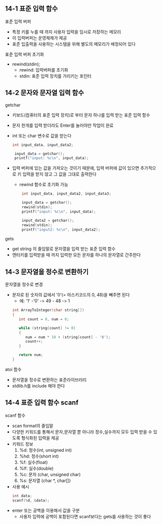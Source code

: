 ## 14-1 표준 입력 함수
표준 입력 버퍼
- 특정 키를 누를 때 까지 사용자 입력을 임시로 저장하는 메모리
- 이 입력버퍼는 운영체제가 제공
- 표준 입출력을 사용하는 시스템을 위해 별도의 메모리가 배정되어 있다

표준 입력 버퍼 초기화
- rewind(stdin);
   - rewind: 입력버퍼를 초기화
   - stdin: 표준 입력 장치를 가리키는 포인터

## 14-2 문자와 문자열 입력 함수
getchar
- 키보드(컴퓨터의 표준 입력 장치)로 부터 문자 하나를 입력 받는 표준 입력 함수
- 문자 한개를 입력 받더라도 Enter를 눌러야만 작업이 완료
- int 또는 char 변수로 값을 받는다
   ```c
   int input_data, input_data2;

	input_data = getchar();
	printf("input: %c\n", input_data);
   ```

- 입력 버퍼에 있는 값을 가져오는 것이기 때문에, 입력 버퍼에 값이 있으면 추가적으로 키 입력을 받지 않고 그 값을 그대로 출력한다
   - rewind 함수로 초기화 가능
      ```c
       int input_data, input_data2, input_data3;

	   input_data = getchar();
	   rewind(stdin);
	   printf("input: %c\n", input_data);

	   input_data2 = getchar();
	   rewind(stdin);
	   printf("input2: %c\n", input_data2);
      ```

gets
- get string 의 줄임말로 문자열을 입력 받는 표준 입력 함수
- 엔터키를 입력받을 때 까지 입력한 모든 문자를 하나의 문자열로 간주한다

## 14-3 문자열을 정수로 변환하기
문자열을 정수로 변경
- 문자로 된 숫자의 값에서 '0'(= 아스키코드의 0, 48)을 빼주면 된다
   - 예: '1' -'0' -> 49 - 48 -> 1
   ```c
   int ArrayToInteger(char string[])
   {
      int count = 0, num = 0;

      while (string[count] != 0)
      {
         num = num * 10 + (string[count] - '0');
         count++;
      }

      return num;
   }
   ```
atoi 함수
- 문자열을 정수로 변환하는 표준라이브러리
- stdlib.h를 include 해야 한다

## 14-4 표준 입력 함수 scanf
scanf 함수
- scan format의 줄임말
- 다양한 키워드를 통해서 문자,문자열 뿐 아니라 정수,실수까지 모두 입력 받을 수 있도록 형식화된 입력을 제공
- 키워드 정보
   1. %d: 정수(int, unsigned int)
   2. %hd: 정수(short int)
   3. %f: 실수(float)
   4. %lf: 실수(double)
   5. %c: 문자 (char, unsigned char)
   6. %s: 문자열 (char *, char[])
- 사용 예시
   ```c
   int data;
   scanf(%d, &data);
   ```
- enter 또는 공백을 이용해서 값을 구분
   - 사용자 입력에 공백이 포함된다면 scanf보다는 gets를 사용하는 것이 좋다

